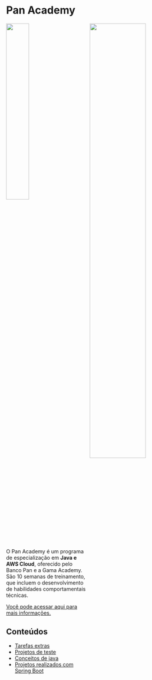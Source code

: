 # Pan Academy
<div style="display:display: inline_block;">
  <img src="https://bancopan.corporate.gama.academy/wp-content/uploads/sites/10/2021/08/logo-Positivo.png" width="35%">
  <img align="right" src="https://bancopan.corporate.gama.academy/wp-content/uploads/sites/10/2021/08/gama-academy-logo-horizontal-verde-preto.png" width="55%">
</div>

##
<br>
<div>
  <p>O Pan Academy é um programa de especialização em <b>Java e AWS Cloud</b>, oferecido pelo Banco Pan e a Gama Academy. São 10 semanas de treinamento, que incluem o desenvolvimento de habilidades comportamentais técnicas.</p>
  <a href="https://bancopan.corporate.gama.academy/">Você pode acessar aqui para mais informações.</a>
</div>

## Conteúdos 
  - <a href="./Extra_Tasks">Tarefas extras</a>
  - <a href="./JUnit_Projects">Projetos de teste</a>
  - <a href="./Java_Projects">Conceitos de java</a>
  - <a href="./Spring-Boot_Projects">Projetos realizados com Spring Boot</a>
